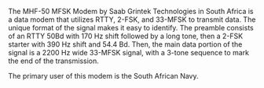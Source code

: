 The MHF-50 MFSK Modem by Saab Grintek Technologies in South Africa is a data modem that utilizes RTTY, 2-FSK, and 33-MFSK to transmit data. The unique format of the signal makes it easy to identify. The preamble consists of an RTTY 50Bd with 170 Hz shift followed by a long tone, then a 2-FSK starter with 390 Hz shift and 54.4 Bd. Then, the main data portion of the signal is a 2200 Hz wide 33-MFSK signal, with a 3-tone sequence to mark the end of the transmission.

The primary user of this modem is the South African Navy.